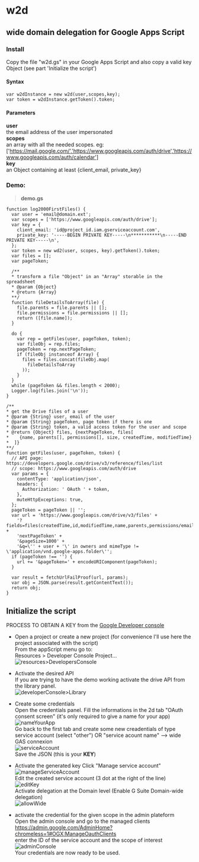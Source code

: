# w2d
## wide domain delegation for Google Apps Script  

### Install  
Copy the file "w2d.gs" in your Google Apps Script and also copy a valid key Object (see part 'Initialize the script')

#### Syntax  
```
var w2dInstance = new w2d(user,scopes,key);
var token = w2dInstance.getToken().token;
```

#### Parameters  
**user**  
the email address of the user impersonated  
**scopes**  
an array with all the needed scopes. eg:  
['https://mail.google.com/','https://www.googleapis.com/auth/drive','https://www.googleapis.com/auth/calendar']  
**key**  
an Object containing at least {client_email, private_key}  

### Demo:

> **demo.gs**  

```
function log2000FirstFiles() {
  var user = 'email@domain.ext';
  var scopes = ['https://www.googleapis.com/auth/drive'];
  var key = {
    client_email: 'id@project_id.iam.gserviceaccount.com',
    private_key: '-----BEGIN PRIVATE KEY-----\n***********\n-----END PRIVATE KEY-----\n',
  };
  var token = new wd2(user, scopes, key).getToken().token;
  var files = [];
  var pageToken;

  /**
  * transform a file "Object" in an "Array" storable in the spreadsheet
  * @param {Object}
  * @return {Array}
  **/
  function fileDetailsToArray(file) {
    file.parents = file.parents || [];
    file.permissions = file.permissions || [];
    return ([file.name]);
  }

  do {
    var rep = getFiles(user, pageToken, token);
    var fileObj = rep.files;
    pageToken = rep.nextPageToken;
    if (fileObj instanceof Array) {
      files = files.concat(fileObj.map(
        fileDetailsToArray
      ));
    }
  }
  while (pageToken && files.length < 2000);
  Logger.log(files.join('\n'));
}

/**
* get the Drive files of a user
* @param {String} user, email of the user
* @param {String} pageToken, page token if there is one
* @param {String} token, a valid access token for the user and scope
* @return {Object} files, {nextPageToken, files[
*    {name, parents[], permissions[], size, createdTime, modifiedTime}
*  ]}
**/
function getFiles(user, pageToken, token) {
  // API page: https://developers.google.com/drive/v3/reference/files/list
  // scope: https://www.googleapis.com/auth/drive
  var params = {
    contentType: 'application/json',
    headers: {
      Authorization: ' OAuth ' + token,
    },
    muteHttpExceptions: true,
  };
  pageToken = pageToken || '';
  var url = 'https://www.googleapis.com/drive/v3/files' +
    '?fields=files(createdTime,id,modifiedTime,name,parents,permissions/emailAddress,size),' +
    'nextPageToken' +
    '&pageSize=1000' +
    '&q=\'' + user + '\' in owners and mimeType != \'application/vnd.google-apps.folder\'';
  if (pageToken !== '') {
    url += '&pageToken=' + encodeURIComponent(pageToken);
  }

  var result = fetchUrlFailProof(url, params);
  var obj = JSON.parse(result.getContentText());
  return obj;
}
```

## Initialize the script  
PROCESS TO OBTAIN A KEY
from the [Google Developer console](https://console.developers.google.com/)
 - Open a project or create a new project (for convenience I'll use here the project associated with the script)  
 From the appScript menu go to:  
 Resources > Developer Console Project...  
 ![resources>DevelopersConsole](http://i.imgur.com/SSNpBLQ.png)  

 - Activate the desired API  
 If you are trying to have the demo working activate the drive API from the library panel.  
![developerConsole>Library](http://i.imgur.com/4GsPOja.png)  

 - Create some credentials  
Open the credentials panel. Fill the informations in the 2d tab "OAuth consent screen" (it's only required to give a name for your app)  
![nameYourApp](http://i.imgur.com/ZwLqevu.png)  
Go back to the first tab and create some new creadentials of type service account (select "other") OR "service acount name" --> wide GAS connexion  
![serviceAccount](http://i.imgur.com/nsC7fqC.png)  
Save the JSON (this is your **KEY**)  
 - Activate the generated key
Click "Manage service account"  
![manageServiceAccount](http://i.imgur.com/E9bgUhJ.png)  
Edit the created service account (3 dot at the right of the line)  
![editKey](http://i.imgur.com/4a4BLIz.png)  
Activate delegation at the Domain level (Enable G Suite Domain-wide delegation)  
![allowWide](http://i.imgur.com/chxGZWW.png)  

 - activate the credential for the given scope in the admin plateform  
 Open the admin console and go to the managed clients https://admin.google.com/AdminHome?chromeless=1#OGX:ManageOauthClients  
enter the ID of the service account and the scope of interest  
![adminConsole](http://i.imgur.com/jBEjfLR.png)  
Your credentials are now ready to be used.

